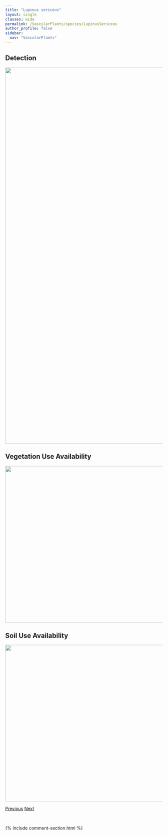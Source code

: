 ```yaml
---
title: "Lupinus sericeus"
layout: single
classes: wide
permalink: /VascularPlants/species/LupinusSericeus
author_profile: false
sidebar:
  nav: "VascularPlants"
---
```


<h2>Detection</h2>

<a href="https://drive.google.com/uc?export=view&id=19qf5z6EpqWRT5Scw6aB5Z2lW9lSpoJMJ">
<img src="https://drive.google.com/uc?export=view&id=19qf5z6EpqWRT5Scw6aB5Z2lW9lSpoJMJ" height = "1200" width = "800">
</a>


<h2>Vegetation Use Availability</h2>

<a href="https://drive.google.com/uc?export=view&id=121NfVLFCCAXKt_agpLIE3FuWWKrPQryV">
<img src="https://drive.google.com/uc?export=view&id=121NfVLFCCAXKt_agpLIE3FuWWKrPQryV" height = "500" width = "1000">
</a>


<h2>Soil Use Availability</h2>

<a href="https://drive.google.com/uc?export=view&id=1njE8vnqSmEa3V3c8B-YckG15b9gAr2A_">
<img src="https://drive.google.com/uc?export=view&id=1njE8vnqSmEa3V3c8B-YckG15b9gAr2A_" height = "500" width = "1000">
</a>


<a href="/DevelopmentWebsite/VascularPlants/species/LupinusNootkatensis" class="pagination--pager" title="Lupinus nootkatensis">Previous</a> <a href="/DevelopmentWebsite/VascularPlants/species/LuzulaAcuminata" class="pagination--pager" title="Luzula acuminata">Next</a>

<p>&nbsp;</p>

{% include comment-section.html %}
